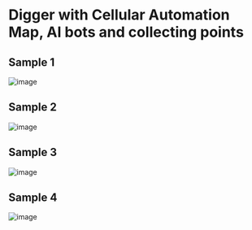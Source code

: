 # Digger with Cellular Automation Map, AI bots and collecting points

## Sample 1
![image](https://github.com/muridse/Digger-with-Cellular-Automation-Map/assets/26198117/592737a3-69f5-45eb-9a8b-a5c965c49cb2)

## Sample 2
![image](https://github.com/muridse/Digger-with-Cellular-Automation-Map/assets/26198117/521059d7-9e1b-4ae5-8d87-6ea47f4e8dcf)

## Sample 3
![image](https://github.com/muridse/Digger-with-Cellular-Automation-Map/assets/26198117/fde74c8e-24e2-40c9-a3ea-c8f43c3a9cb2)

## Sample 4
![image](https://github.com/muridse/Digger-with-Cellular-Automation-Map/assets/26198117/88513e5a-8a87-4de8-8d27-640540e09ed7)
